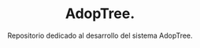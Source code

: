 <div align="center">

# AdopTree.

</div>

<div align="center">

Repositorio dedicado al desarrollo del sistema AdopTree.

</div>
